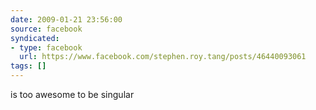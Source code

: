 ```yaml
---
date: 2009-01-21 23:56:00
source: facebook
syndicated:
- type: facebook
  url: https://www.facebook.com/stephen.roy.tang/posts/46440093061
tags: []
---
```


is too awesome to be singular